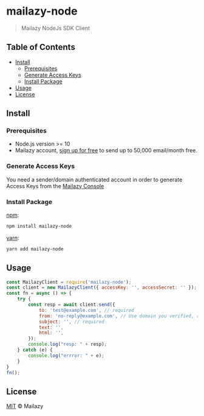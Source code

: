 # mailazy-node

> Mailazy NodeJs SDK Client

## Table of Contents
* [Install](#install)
  * [Prerequisites](#prerequisites)
  * [Generate Access Keys](#generate-access-keys)
  * [Install Package](#install-package)
* [Usage](#usage)
* [License](#license)
## Install
### Prerequisites

* Node.js version >= 10
* Mailazy account, [sign up for free](https://app.mailazy.com/signup?source=mailazy-node) to send up to 50,000 email/month free.

### Generate Access Keys

You need a sender/domain authenticated account in order to generate Access Keys from the [Mailazy Console](https://app.mailazy.com/dashboard)
### Install Package
[npm][]:

```sh
npm install mailazy-node
```

[yarn][]:

```sh
yarn add mailazy-node
```


## Usage

```js
const MailazyClient = require('mailazy-node');
const client = new MailazyClient({ accessKey: '', accessSecret: '' });
const fn = async () => {
    try {
        const resp = await client.send({
            to: 'test@example.com', // required
            from: 'no-reply@example.com', // Use domain you verified, required
            subject: '', // required
            text: '',
            html: '',
        });
        console.log("resp: " + resp);
    } catch (e) {
        console.log("errror: " + e);
    }
}
fn();
```

## License

[MIT](LICENSE) © Mailazy


##
[npm]: https://www.npmjs.com/
[yarn]: https://yarnpkg.com/
